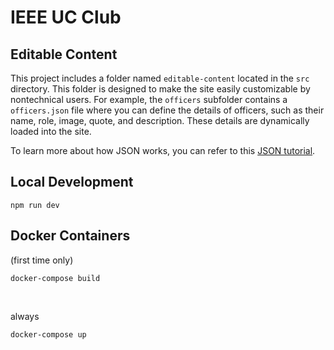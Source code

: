 # IEEE UC Club

## Editable Content

This project includes a folder named `editable-content` located in the `src` directory. This folder is designed to make the site easily customizable by nontechnical users. For example, the `officers` subfolder contains a `officers.json` file where you can define the details of officers, such as their name, role, image, quote, and description. These details are dynamically loaded into the site.

To learn more about how JSON works, you can refer to this [JSON tutorial](https://www.w3schools.com/js/js_json_intro.asp).

## Local Development

```
npm run dev
```

## Docker Containers

(first time only)

```
docker-compose build
```

<br>

always

```
docker-compose up
```

